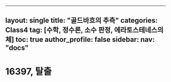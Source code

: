 ---
layout: single
title:  "골드바흐의 추측"
categories: Class4
tag: [수학, 정수론, 소수 판정, 에라토스테네스의 체]
toc: true
author_profile: false
sidebar: 
    nav: "docs"
----

# 16397, 탈출

